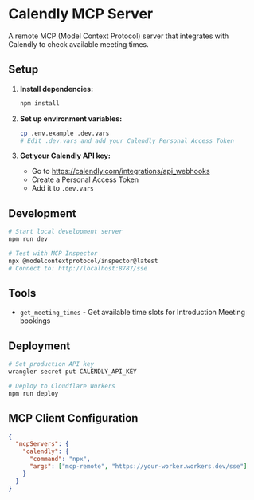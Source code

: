 # Calendly MCP Server

A remote MCP (Model Context Protocol) server that integrates with Calendly to check available meeting times.

## Setup

1. **Install dependencies:**
   ```bash
   npm install
   ```

2. **Set up environment variables:**
   ```bash
   cp .env.example .dev.vars
   # Edit .dev.vars and add your Calendly Personal Access Token
   ```

3. **Get your Calendly API key:**
   - Go to https://calendly.com/integrations/api_webhooks
   - Create a Personal Access Token
   - Add it to `.dev.vars`

## Development

```bash
# Start local development server
npm run dev

# Test with MCP Inspector
npx @modelcontextprotocol/inspector@latest
# Connect to: http://localhost:8787/sse
```

## Tools

- `get_meeting_times` - Get available time slots for Introduction Meeting bookings

## Deployment

```bash
# Set production API key
wrangler secret put CALENDLY_API_KEY

# Deploy to Cloudflare Workers
npm run deploy
```

## MCP Client Configuration

```json
{
  "mcpServers": {
    "calendly": {
      "command": "npx",
      "args": ["mcp-remote", "https://your-worker.workers.dev/sse"]
    }
  }
}
```